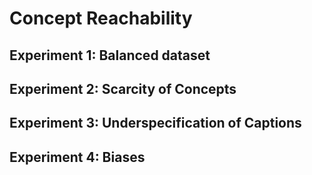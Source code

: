 # Concept Reachability

## Experiment 1: Balanced dataset

## Experiment 2: Scarcity of Concepts

## Experiment 3: Underspecification of Captions

## Experiment 4: Biases

